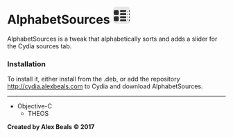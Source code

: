 # AlphabetSources <img src="/layout/Library/Application Support/AlphabetSources/icon@2x.png?raw=true" height="40" alt=""/>

AlphabetSources is a tweak that alphabetically sorts and adds a slider for the Cydia sources tab.

### Installation

To install it, either install from the .deb, or add the repository http://cydia.alexbeals.com to Cydia and download AlphabetSources.

---

<ul>
  <li>
  Objective-C
  <ul>
  <li>THEOS</li>
  </ul>
  </li>
</ul>

**Created by Alex Beals © 2017**
